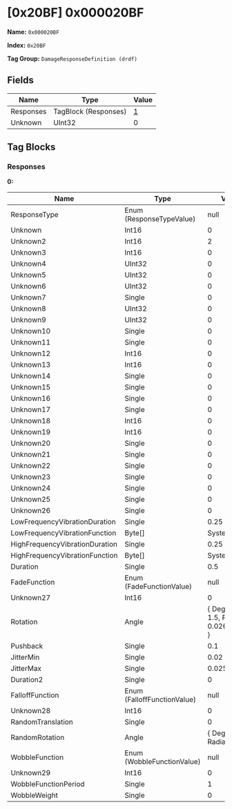 # [0x20BF] 0x000020BF

**Name:** ```0x000020BF```

**Index:** ```0x20BF```

**Tag Group:** ```DamageResponseDefinition (drdf)```

## Fields

Name	| Type	| Value
---	|---	|---	|
Responses	|TagBlock (Responses)	|[1](#responses)
Unknown	|UInt32	|0


## Tag Blocks

### Responses

**0:**

Name	| Type	| Value
---	|---	|---	|
ResponseType	|Enum (ResponseTypeValue)	|null
Unknown	|Int16	|0
Unknown2	|Int16	|2
Unknown3	|Int16	|0
Unknown4	|UInt32	|0
Unknown5	|UInt32	|0
Unknown6	|UInt32	|0
Unknown7	|Single	|0
Unknown8	|UInt32	|0
Unknown9	|UInt32	|0
Unknown10	|Single	|0
Unknown11	|Single	|0
Unknown12	|Int16	|0
Unknown13	|Int16	|0
Unknown14	|Single	|0
Unknown15	|Single	|0
Unknown16	|Single	|0
Unknown17	|Single	|0
Unknown18	|Int16	|0
Unknown19	|Int16	|0
Unknown20	|Single	|0
Unknown21	|Single	|0
Unknown22	|Single	|0
Unknown23	|Single	|0
Unknown24	|Single	|0
Unknown25	|Single	|0
Unknown26	|Single	|0
LowFrequencyVibrationDuration	|Single	|0.25
LowFrequencyVibrationFunction	|Byte[]	|System.Byte[]
HighFrequencyVibrationDuration	|Single	|0.25
HighFrequencyVibrationFunction	|Byte[]	|System.Byte[]
Duration	|Single	|0.5
FadeFunction	|Enum (FadeFunctionValue)	|null
Unknown27	|Int16	|0
Rotation	|Angle	|{ Degrees: 1.5, Radians: 0.02617994 }
Pushback	|Single	|0.1
JitterMin	|Single	|0.02
JitterMax	|Single	|0.025
Duration2	|Single	|0
FalloffFunction	|Enum (FalloffFunctionValue)	|null
Unknown28	|Int16	|0
RandomTranslation	|Single	|0
RandomRotation	|Angle	|{ Degrees: 0, Radians: 0 }
WobbleFunction	|Enum (WobbleFunctionValue)	|null
Unknown29	|Int16	|0
WobbleFunctionPeriod	|Single	|1
WobbleWeight	|Single	|0



